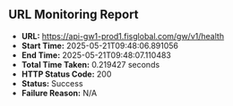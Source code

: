 ## URL Monitoring Report

- **URL:** https://api-gw1-prod1.fisglobal.com/gw/v1/health
- **Start Time:** 2025-05-21T09:48:06.891056
- **End Time:** 2025-05-21T09:48:07.110483
- **Total Time Taken:** 0.219427 seconds
- **HTTP Status Code:** 200
- **Status:** Success
- **Failure Reason:** N/A
